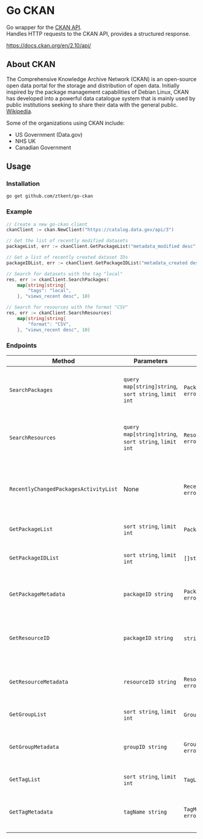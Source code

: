 # Go CKAN
Go wrapper for the [CKAN API](https://docs.ckan.org/en/2.10/contents.html).   
Handles HTTP requests to the CKAN API, provides a structured response.  

https://docs.ckan.org/en/2.10/api/

## About CKAN
The Comprehensive Knowledge Archive Network (CKAN) is an open-source open data portal for the storage and distribution of open data. Initially inspired by the package management capabilities of Debian Linux, CKAN has developed into a powerful data catalogue system that is mainly used by public institutions seeking to share their data with the general public. [Wikipedia](https://en.wikipedia.org/wiki/CKAN).

Some of the organizations using CKAN include:   
- US Government (Data.gov)   
- NHS UK   
- Canadian Government   

## Usage 
### Installation
```bash
go get github.com/ztkent/go-ckan
```

### Example
```go
// Create a new go-ckan client
ckanClient := ckan.NewClient("https://catalog.data.gov/api/3")

// Get the list of recently modified datasets
packageList, err := ckanClient.GetPackageList("metadata_modified desc", 10)

// Get a list of recently created dataset IDs
packageIDList, err := ckanClient.GetPackageIDList("metadata_created desc", 10)

// Search for datasets with the tag "local"
res, err := ckanClient.SearchPackages(
	map[string]string{
		"tags": "local",
	}, "views_recent desc", 10)

// Search for resources with the format "CSV"
res, err := ckanClient.SearchResources(
	map[string]string{
		"format": "CSV",
	}, "views_recent desc", 10)
```

### Endpoints
| Method | Parameters | Return Type | Description |
| --- | --- | --- | --- |
| `SearchPackages` | `query map[string]string`, `sort string`, `limit int` | `PackageSearchResponse`, `error` | Searches for packages based on their metadata. |
| `SearchResources` | `query map[string]string`, `sort string`, `limit int` | `ResourceSearchResponse`, `error` | Searches for resources based on their metadata. |
| `RecentlyChangedPackagesActivityList` | None | `RecentActivityResponse`, `error` | Retrieves an activity stream of recently changed datasets on a site. |
| `GetPackageList` | `sort string`, `limit int` | `PackageIDResponse`, `error` | Retrieves a list of all packages. |
| `GetPackageIDList` | `sort string`, `limit int` | `[]string`, `error` | Retrieves a list of all package IDs. |
| `GetPackageMetadata` | `packageID string` | `PackageMetadataResponse`, `error` | Retrieves metadata for a specific package. |
| `GetResourceID` | `packageID string` | `string`, `error` | Retrieves the resource ID for a specific package. |
| `GetResourceMetadata` | `resourceID string` | `ResourceMetadataResponse`, `error` | Retrieves metadata for a specific resource. |
| `GetGroupList` | `sort string`, `limit int` | `GroupListResponse`, `error` | Retrieves a list of all groups. |
| `GetGroupMetadata` | `groupID string` | `GroupMetadataResponse`, `error` | Retrieves metadata for a specific group. |
| `GetTagList` | `sort string`, `limit int` | `TagListResponse`, `error` | Retrieves a list of all tags. |
| `GetTagMetadata` | `tagName string` | `TagMetadataResponse`, `error` | Retrieves metadata for a specific tag. |
